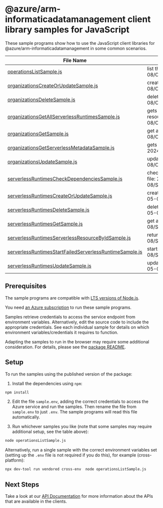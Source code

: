 # @azure/arm-informaticadatamanagement client library samples for JavaScript

These sample programs show how to use the JavaScript client libraries for @azure/arm-informaticadatamanagement in some common scenarios.

| **File Name**                                                                                                   | **Description**                                                                                                                                                               |
| --------------------------------------------------------------------------------------------------------------- | ----------------------------------------------------------------------------------------------------------------------------------------------------------------------------- |
| [operationsListSample.js][operationslistsample]                                                                 | list the operations for the provider x-ms-original-file: 2024-05-08/Operations_List_MaximumSet_Gen.json                                                                       |
| [organizationsCreateOrUpdateSample.js][organizationscreateorupdatesample]                                       | create a InformaticaOrganizationResource x-ms-original-file: 2024-05-08/Organizations_CreateOrUpdate_MaximumSet_Gen.json                                                      |
| [organizationsDeleteSample.js][organizationsdeletesample]                                                       | delete a InformaticaOrganizationResource x-ms-original-file: 2024-05-08/Organizations_Delete_MaximumSet_Gen.json                                                              |
| [organizationsGetAllServerlessRuntimesSample.js][organizationsgetallserverlessruntimessample]                   | gets all serverless runtime resources in a given informatica organization resource. x-ms-original-file: 2024-05-08/Organizations_GetAllServerlessRuntimes_MaximumSet_Gen.json |
| [organizationsGetSample.js][organizationsgetsample]                                                             | get a InformaticaOrganizationResource x-ms-original-file: 2024-05-08/Organizations_Get_MaximumSet_Gen.json                                                                    |
| [organizationsGetServerlessMetadataSample.js][organizationsgetserverlessmetadatasample]                         | gets Metadata of the serverless runtime environment. x-ms-original-file: 2024-05-08/Organizations_GetServerlessMetadata_MaximumSet_Gen.json                                   |
| [organizationsUpdateSample.js][organizationsupdatesample]                                                       | update a InformaticaOrganizationResource x-ms-original-file: 2024-05-08/Organizations_Update_MaximumSet_Gen.json                                                              |
| [serverlessRuntimesCheckDependenciesSample.js][serverlessruntimescheckdependenciessample]                       | checks all dependencies for a serverless runtime resource x-ms-original-file: 2024-05-08/ServerlessRuntimes_CheckDependencies_MaximumSet_Gen.json                             |
| [serverlessRuntimesCreateOrUpdateSample.js][serverlessruntimescreateorupdatesample]                             | create a InformaticaServerlessRuntimeResource x-ms-original-file: 2024-05-08/ServerlessRuntimes_CreateOrUpdate_MaximumSet_Gen.json                                            |
| [serverlessRuntimesDeleteSample.js][serverlessruntimesdeletesample]                                             | delete a InformaticaServerlessRuntimeResource x-ms-original-file: 2024-05-08/ServerlessRuntimes_Delete_MaximumSet_Gen.json                                                    |
| [serverlessRuntimesGetSample.js][serverlessruntimesgetsample]                                                   | get a InformaticaServerlessRuntimeResource x-ms-original-file: 2024-05-08/ServerlessRuntimes_Get_MaximumSet_Gen.json                                                          |
| [serverlessRuntimesServerlessResourceByIdSample.js][serverlessruntimesserverlessresourcebyidsample]             | returns a serverless runtime resource by ID x-ms-original-file: 2024-05-08/ServerlessRuntimes_ServerlessResourceById_MaximumSet_Gen.json                                      |
| [serverlessRuntimesStartFailedServerlessRuntimeSample.js][serverlessruntimesstartfailedserverlessruntimesample] | starts a failed runtime resource x-ms-original-file: 2024-05-08/ServerlessRuntimes_StartFailedServerlessRuntime_MaximumSet_Gen.json                                           |
| [serverlessRuntimesUpdateSample.js][serverlessruntimesupdatesample]                                             | update a InformaticaServerlessRuntimeResource x-ms-original-file: 2024-05-08/ServerlessRuntimes_Update_MaximumSet_Gen.json                                                    |

## Prerequisites

The sample programs are compatible with [LTS versions of Node.js](https://github.com/nodejs/release#release-schedule).

You need [an Azure subscription][freesub] to run these sample programs.

Samples retrieve credentials to access the service endpoint from environment variables. Alternatively, edit the source code to include the appropriate credentials. See each individual sample for details on which environment variables/credentials it requires to function.

Adapting the samples to run in the browser may require some additional consideration. For details, please see the [package README][package].

## Setup

To run the samples using the published version of the package:

1. Install the dependencies using `npm`:

```bash
npm install
```

2. Edit the file `sample.env`, adding the correct credentials to access the Azure service and run the samples. Then rename the file from `sample.env` to just `.env`. The sample programs will read this file automatically.

3. Run whichever samples you like (note that some samples may require additional setup, see the table above):

```bash
node operationsListSample.js
```

Alternatively, run a single sample with the correct environment variables set (setting up the `.env` file is not required if you do this), for example (cross-platform):

```bash
npx dev-tool run vendored cross-env  node operationsListSample.js
```

## Next Steps

Take a look at our [API Documentation][apiref] for more information about the APIs that are available in the clients.

[operationslistsample]: https://github.com/Azure/azure-sdk-for-js/blob/main/sdk/informatica/arm-informaticadatamanagement/samples/v1/javascript/operationsListSample.js
[organizationscreateorupdatesample]: https://github.com/Azure/azure-sdk-for-js/blob/main/sdk/informatica/arm-informaticadatamanagement/samples/v1/javascript/organizationsCreateOrUpdateSample.js
[organizationsdeletesample]: https://github.com/Azure/azure-sdk-for-js/blob/main/sdk/informatica/arm-informaticadatamanagement/samples/v1/javascript/organizationsDeleteSample.js
[organizationsgetallserverlessruntimessample]: https://github.com/Azure/azure-sdk-for-js/blob/main/sdk/informatica/arm-informaticadatamanagement/samples/v1/javascript/organizationsGetAllServerlessRuntimesSample.js
[organizationsgetsample]: https://github.com/Azure/azure-sdk-for-js/blob/main/sdk/informatica/arm-informaticadatamanagement/samples/v1/javascript/organizationsGetSample.js
[organizationsgetserverlessmetadatasample]: https://github.com/Azure/azure-sdk-for-js/blob/main/sdk/informatica/arm-informaticadatamanagement/samples/v1/javascript/organizationsGetServerlessMetadataSample.js
[organizationsupdatesample]: https://github.com/Azure/azure-sdk-for-js/blob/main/sdk/informatica/arm-informaticadatamanagement/samples/v1/javascript/organizationsUpdateSample.js
[serverlessruntimescheckdependenciessample]: https://github.com/Azure/azure-sdk-for-js/blob/main/sdk/informatica/arm-informaticadatamanagement/samples/v1/javascript/serverlessRuntimesCheckDependenciesSample.js
[serverlessruntimescreateorupdatesample]: https://github.com/Azure/azure-sdk-for-js/blob/main/sdk/informatica/arm-informaticadatamanagement/samples/v1/javascript/serverlessRuntimesCreateOrUpdateSample.js
[serverlessruntimesdeletesample]: https://github.com/Azure/azure-sdk-for-js/blob/main/sdk/informatica/arm-informaticadatamanagement/samples/v1/javascript/serverlessRuntimesDeleteSample.js
[serverlessruntimesgetsample]: https://github.com/Azure/azure-sdk-for-js/blob/main/sdk/informatica/arm-informaticadatamanagement/samples/v1/javascript/serverlessRuntimesGetSample.js
[serverlessruntimesserverlessresourcebyidsample]: https://github.com/Azure/azure-sdk-for-js/blob/main/sdk/informatica/arm-informaticadatamanagement/samples/v1/javascript/serverlessRuntimesServerlessResourceByIdSample.js
[serverlessruntimesstartfailedserverlessruntimesample]: https://github.com/Azure/azure-sdk-for-js/blob/main/sdk/informatica/arm-informaticadatamanagement/samples/v1/javascript/serverlessRuntimesStartFailedServerlessRuntimeSample.js
[serverlessruntimesupdatesample]: https://github.com/Azure/azure-sdk-for-js/blob/main/sdk/informatica/arm-informaticadatamanagement/samples/v1/javascript/serverlessRuntimesUpdateSample.js
[apiref]: https://learn.microsoft.com/javascript/api/@azure/arm-informaticadatamanagement?view=azure-node-preview
[freesub]: https://azure.microsoft.com/free/
[package]: https://github.com/Azure/azure-sdk-for-js/tree/main/sdk/informatica/arm-informaticadatamanagement/README.md
